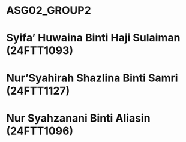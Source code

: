 # ASG02_GROUP2
# Syifa’ Huwaina Binti Haji Sulaiman (24FTT1093)
# Nur’Syahirah Shazlina Binti Samri (24FTT1127)
# Nur Syahzanani Binti Aliasin (24FTT1096)


